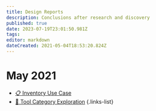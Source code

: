 ```yaml
---
title: Design Reports
description: Conclusions after research and discovery
published: true
date: 2023-07-19T23:01:50.981Z
tags: 
editor: markdown
dateCreated: 2021-05-04T18:53:20.824Z
---
```


# May 2021

- [:clipboard: Inventory Use Case](/design/reports/inventory-use-case)
- [:hammer: Tool Category Exploration](/design/reports/tool-category)
{.links-list}
